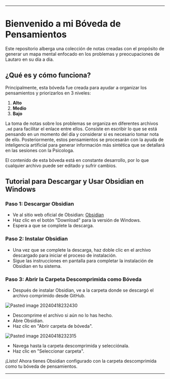 
---
# Bienvenido a mi Bóveda de Pensamientos

Este repositorio alberga una colección de notas creadas con el propósito de generar un mapa mental enfocado en los problemas y preocupaciones de Lautaro en su día a día.

## ¿Qué es y cómo funciona?

Principalmente, esta bóveda fue creada para ayudar a organizar los pensamientos y priorizarlos en 3 niveles:

1. **Alto**
2. **Medio**
3. **Bajo**

La toma de notas sobre los problemas se organiza en diferentes archivos `.md` para facilitar el enlace entre ellos. Consiste en escribir lo que se está pensando en un momento del día y considerar si es necesario tomar nota de ello. Posteriormente, estos pensamientos se procesarán con la ayuda de inteligencia artificial para generar información más sintética que se detallará en las sesiones con la Psicologa.

El contenido de esta bóveda está en constante desarrollo, por lo que cualquier archivo puede ser editado y sufrir cambios.

## Tutorial para Descargar y Usar Obsidian en Windows

### Paso 1: Descargar Obsidian
- Ve al sitio web oficial de Obsidian: [Obsidian](https://obsidian.md/)
- Haz clic en el botón "Download" para la versión de Windows.
- Espera a que se complete la descarga.

### Paso 2: Instalar Obsidian
- Una vez que se complete la descarga, haz doble clic en el archivo descargado para iniciar el proceso de instalación.
- Sigue las instrucciones en pantalla para completar la instalación de Obsidian en tu sistema.

### Paso 3: Abrir la Carpeta Descomprimida como Bóveda

- Después de instalar Obsidian, ve a la carpeta donde se descargó el archivo comprimido desde GitHub.

![Pasted image 20240418232430](https://github.com/Z0SO/things/assets/109922256/d7928e9d-1614-43fe-bffd-53def2758426)

- Descomprime el archivo si aún no lo has hecho.
- Abre Obsidian.
- Haz clic en "Abrir carpeta de bóveda".

![Pasted image 20240418232315](https://github.com/Z0SO/things/assets/109922256/2994c9a3-8d13-405b-88c0-ac09d7861d29)

- Navega hasta la carpeta descomprimida y selecciónala.
- Haz clic en "Seleccionar carpeta".

¡Listo! Ahora tienes Obsidian configurado con la carpeta descomprimida como tu bóveda de pensamientos.


---
